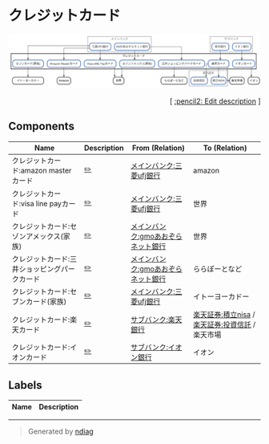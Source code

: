 # クレジットカード

![view](node-クレジットカード.svg)



<p align="right">
  [ <a href="../ndiag.descriptions/_node-クレジットカード.md">:pencil2: Edit description</a> ]
</p>

## Components

| Name | Description | From (Relation) | To (Relation) |
| --- | --- | --- | --- |
| クレジットカード:amazon masterカード |  <a href="../ndiag.descriptions/_component-クレジットカード_amazon_masterカード.md">:pencil2:</a> | [メインバンク:三菱ufj銀行](node-メインバンク.md) | amazon |
| クレジットカード:visa line payカード |  <a href="../ndiag.descriptions/_component-クレジットカード_visa_line_payカード.md">:pencil2:</a> | [メインバンク:三菱ufj銀行](node-メインバンク.md) | 世界 |
| クレジットカード:セゾンアメックス(家族) |  <a href="../ndiag.descriptions/_component-クレジットカード_セゾンアメックス(家族).md">:pencil2:</a> | [メインバンク:gmoあおぞらネット銀行](node-メインバンク.md) | 世界 |
| クレジットカード:三井ショッピングパークカード |  <a href="../ndiag.descriptions/_component-クレジットカード_三井ショッピングパークカード.md">:pencil2:</a> | [メインバンク:gmoあおぞらネット銀行](node-メインバンク.md) | ららぽーとなど |
| クレジットカード:セブンカード(家族) |  <a href="../ndiag.descriptions/_component-クレジットカード_セブンカード(家族).md">:pencil2:</a> | [メインバンク:三菱ufj銀行](node-メインバンク.md) | イトーヨーカドー |
| クレジットカード:楽天カード |  <a href="../ndiag.descriptions/_component-クレジットカード_楽天カード.md">:pencil2:</a> | [サブバンク:楽天銀行](node-サブバンク.md) | [楽天証券:積立nisa](node-楽天証券.md) / [楽天証券:投資信託](node-楽天証券.md) / 楽天市場 |
| クレジットカード:イオンカード |  <a href="../ndiag.descriptions/_component-クレジットカード_イオンカード.md">:pencil2:</a> | [サブバンク:イオン銀行](node-サブバンク.md) | イオン |

## Labels

| Name | Description |
| --- | --- |

---

> Generated by [ndiag](https://github.com/k1LoW/ndiag)
